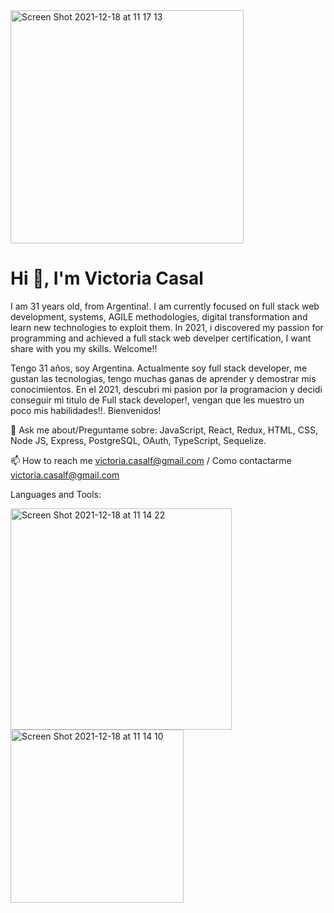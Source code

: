 <img width="373" alt="Screen Shot 2021-12-18 at 11 17 13" src="https://user-images.githubusercontent.com/78768949/146644191-b0931a1f-8b91-4494-94b3-e0cf2fb82b36.png">

# Hi 👋, I'm Victoria Casal


I am 31 years old, from Argentina!. I am currently focused on full stack web development, systems, AGILE methodologies, digital transformation and learn new technologies to exploit them. In 2021, i discovered my passion for programming and achieved a full stack web develper certification, I want share with you my skills. Welcome!!

Tengo 31 años, soy Argentina. Actualmente soy full stack developer, me gustan las tecnologias, tengo muchas ganas de aprender y demostrar mis conocimientos. En el 2021, descubri mi pasion por la programacion y decidi conseguir mi titulo de Full stack developer!, vengan que les muestro un poco mis habilidades!!. Bienvenidos!


💬 Ask me about/Preguntame sobre: JavaScript, React, Redux, HTML, CSS, Node JS, Express, PostgreSQL, OAuth, TypeScript, Sequelize.

📫 How to reach me victoria.casalf@gmail.com / Como contactarme victoria.casalf@gmail.com

Languages and Tools:

<img width="354" alt="Screen Shot 2021-12-18 at 11 14 22" src="https://user-images.githubusercontent.com/78768949/146644118-9eb956ca-c594-4d11-bb67-a694c011eab4.png">
<img width="277" alt="Screen Shot 2021-12-18 at 11 14 10" src="https://user-images.githubusercontent.com/78768949/146644124-aacd99fd-5e58-4a73-9541-13c636d19045.png">
